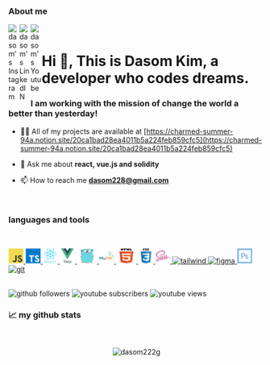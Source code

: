 ### About me

<a href="https://instagram.com/puddingi228" target="_blank">
  <img align="left" alt="dasom's Instagram" width="22px" src="https://raw.githubusercontent.com/hussainweb/hussainweb/main/icons/instagram.png" />
</a>
<a href="https://linkedin.com/in/다솜-김-611008233" target="_blank">
  <img align="left" alt="dasom's LinkedIN" width="22px" src="https://raw.githubusercontent.com/peterthehan/peterthehan/master/assets/linkedin.svg" />
</a>
<a href="https://www.youtube.com/@chutzrit" target="_blank">
  <img align="left" alt="dasom's Youtube" width="22px" src="https://raw.githubusercontent.com/rahuldkjain/github-profile-readme-generator/master/src/images/icons/Social/youtube.svg" />
</a>

<br />

<h1 align="left">Hi 👋, This is Dasom Kim, a developer who codes dreams.</h1>
<h3 align="left">I am working with the mission of change the world a better than yesterday!</h3>

- 👩‍💻 All of my projects are available at [https://charmed-summer-94a.notion.site/20ca1bad28ea4011b5a224feb859cfc5](https://charmed-summer-94a.notion.site/20ca1bad28ea4011b5a224feb859cfc5)

- 💬 Ask me about **react, vue.js and solidity**

- 📫 How to reach me **dasom228@gmail.com**

<br />

<h3 align="left">languages and tools</h3>
<br />
<p align="left">
  <a href="https://developer.mozilla.org/en-US/docs/Web/JavaScript" target="_blank" rel="noreferrer">
    <img src="https://raw.githubusercontent.com/devicons/devicon/master/icons/javascript/javascript-original.svg" alt="javascript" height="30"/>
  </a>
  <a href="https://www.typescriptlang.org/" target="_blank" rel="noreferrer">
    <img src="https://raw.githubusercontent.com/devicons/devicon/master/icons/typescript/typescript-original.svg" alt="typescript" height="30"/>
  </a>
  <a href="https://reactjs.org/" target="_blank" rel="noreferrer">
    <img src="https://raw.githubusercontent.com/devicons/devicon/master/icons/react/react-original-wordmark.svg" alt="react" height="30"/>
  </a>
  <a href="https://vuejs.org/" target="_blank" rel="noreferrer">
    <img src="https://raw.githubusercontent.com/devicons/devicon/master/icons/vuejs/vuejs-original-wordmark.svg" alt="vuejs" height="30"/>
  </a>
  
  <a href="https://golang.org" target="_blank" rel="noreferrer">
    <img src="https://raw.githubusercontent.com/devicons/devicon/master/icons/go/go-original.svg" alt="go" width="40" height="30"/>
  </a>
  
  <a href="https://www.mysql.com/" target="_blank" rel="noreferrer">
    <img src="https://raw.githubusercontent.com/devicons/devicon/master/icons/mysql/mysql-original-wordmark.svg" alt="mysql" height="30"/>
   </a>
  
  <a href="https://www.w3.org/html/" target="_blank" rel="noreferrer">
    <img src="https://raw.githubusercontent.com/devicons/devicon/master/icons/html5/html5-original-wordmark.svg" alt="html5" width="40" height="30"/>
  </a>
  <a href="https://www.w3schools.com/css/" target="_blank" rel="noreferrer">
     <img src="https://raw.githubusercontent.com/devicons/devicon/master/icons/css3/css3-original-wordmark.svg" alt="css3" height="30"/>
  </a> 
  
  <a href="https://sass-lang.com" target="_blank" rel="noreferrer">
    <img src="https://raw.githubusercontent.com/devicons/devicon/master/icons/sass/sass-original.svg" alt="sass" height="30"/>
  </a>
  <a href="https://tailwindcss.com/" target="_blank" rel="noreferrer">
    <img src="https://www.vectorlogo.zone/logos/tailwindcss/tailwindcss-icon.svg" alt="tailwind" height="30"/>
  </a>
  
   <a href="https://www.figma.com/" target="_blank" rel="noreferrer">
    <img src="https://www.vectorlogo.zone/logos/figma/figma-icon.svg" alt="figma" height="30"/>
  </a>
  <a href="https://www.photoshop.com/en" target="_blank" rel="noreferrer">
    <img src="https://raw.githubusercontent.com/devicons/devicon/master/icons/photoshop/photoshop-line.svg" alt="photoshop" height="30"/>
  </a>
  
  <a href="https://git-scm.com/" target="_blank" rel="noreferrer">
    <img src="https://www.vectorlogo.zone/logos/git-scm/git-scm-icon.svg" alt="git" height="30"/>
  </a>
</p>

<br />
<!-- <img align="right" alt="GIF" src="https://github.com/abhisheknaiidu/abhisheknaiidu/blob/master/code.gif?raw=true" width="500" height="320" /> -->

<div>
  <img src="https://img.shields.io/github/followers/dasom222g?style=social" alt="github followers" height="24" />
  <img src="https://img.shields.io/youtube/channel/subscribers/UCRAPX1FnLmdVrT8T7YKRMtw?style=social" alt="youtube subscribers" height="24" />
  <img src="https://img.shields.io/youtube/channel/views/UCRAPX1FnLmdVrT8T7YKRMtw?style=social" alt="youtube views" height="24" />
</div>

<h3 align="left">📈 my github stats</h3>
<br />

<p align="center">&nbsp;<img align="center" src="https://github-readme-stats.vercel.app/api?username=dasom222g&show_icons=true&theme=gotham&locale=en" alt="dasom222g" /></p>

<!-- <p align="center"><img align="center" src="https://github-readme-streak-stats.herokuapp.com/?user=dasom222g&theme=gotham" alt="dasom222g" /></p> -->
